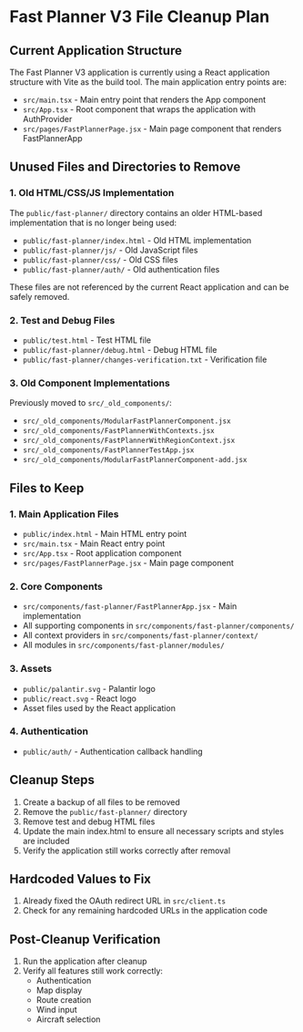 # Fast Planner V3 File Cleanup Plan

## Current Application Structure

The Fast Planner V3 application is currently using a React application structure with Vite as the build tool. The main application entry points are:

- `src/main.tsx` - Main entry point that renders the App component
- `src/App.tsx` - Root component that wraps the application with AuthProvider
- `src/pages/FastPlannerPage.jsx` - Main page component that renders FastPlannerApp

## Unused Files and Directories to Remove

### 1. Old HTML/CSS/JS Implementation
The `public/fast-planner/` directory contains an older HTML-based implementation that is no longer being used:

- `public/fast-planner/index.html` - Old HTML implementation
- `public/fast-planner/js/` - Old JavaScript files
- `public/fast-planner/css/` - Old CSS files
- `public/fast-planner/auth/` - Old authentication files

These files are not referenced by the current React application and can be safely removed.

### 2. Test and Debug Files
- `public/test.html` - Test HTML file
- `public/fast-planner/debug.html` - Debug HTML file
- `public/fast-planner/changes-verification.txt` - Verification file

### 3. Old Component Implementations
Previously moved to `src/_old_components/`:
- `src/_old_components/ModularFastPlannerComponent.jsx`
- `src/_old_components/FastPlannerWithContexts.jsx`
- `src/_old_components/FastPlannerWithRegionContext.jsx`
- `src/_old_components/FastPlannerTestApp.jsx`
- `src/_old_components/ModularFastPlannerComponent-add.jsx`

## Files to Keep

### 1. Main Application Files
- `public/index.html` - Main HTML entry point
- `src/main.tsx` - Main React entry point
- `src/App.tsx` - Root application component
- `src/pages/FastPlannerPage.jsx` - Main page component

### 2. Core Components
- `src/components/fast-planner/FastPlannerApp.jsx` - Main implementation
- All supporting components in `src/components/fast-planner/components/`
- All context providers in `src/components/fast-planner/context/`
- All modules in `src/components/fast-planner/modules/`

### 3. Assets
- `public/palantir.svg` - Palantir logo
- `public/react.svg` - React logo
- Asset files used by the React application

### 4. Authentication
- `public/auth/` - Authentication callback handling

## Cleanup Steps

1. Create a backup of all files to be removed
2. Remove the `public/fast-planner/` directory
3. Remove test and debug HTML files
4. Update the main index.html to ensure all necessary scripts and styles are included
5. Verify the application still works correctly after removal

## Hardcoded Values to Fix

1. Already fixed the OAuth redirect URL in `src/client.ts`
2. Check for any remaining hardcoded URLs in the application code

## Post-Cleanup Verification

1. Run the application after cleanup
2. Verify all features still work correctly:
   - Authentication
   - Map display
   - Route creation
   - Wind input
   - Aircraft selection

